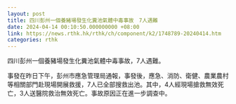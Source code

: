 ```yaml
---
layout: post
title: 四川彭州一個養豬場發生化糞池氣體中毒事故　7人遇難
date: 2024-04-14 00:10:50.000000000 +08:00
link: https://news.rthk.hk/rthk/ch/component/k2/1748789-20240414.htm
categories: rthk
---
```


四川彭州一個養豬場發生化糞池氣體中毒事故，7人遇難。

事發在昨日下午，彭州市應急管理局通報，事發後，應急、消防、衛健、農業農村等相關部門赴現場開展救援，7人已全部搜救出池。其中，4人經現場搶救無效死亡，3人送醫院救治無效死亡。事故原因正在進一步調查中。
